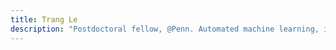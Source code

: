 ```yaml
---
title: Trang Le
description: "Postdoctoral fellow, @Penn. Automated machine learning, informatics, #rstats, open science + code."
---
```

